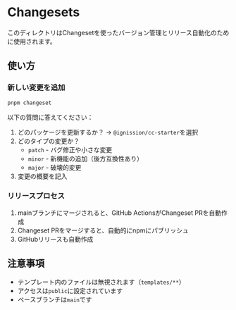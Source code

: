 # Changesets

このディレクトリはChangesetを使ったバージョン管理とリリース自動化のために使用されます。

## 使い方

### 新しい変更を追加

```bash
pnpm changeset
```

以下の質問に答えてください：
1. どのパッケージを更新するか？ → `@ignission/cc-starter`を選択
2. どのタイプの変更か？
   - `patch` - バグ修正や小さな変更
   - `minor` - 新機能の追加（後方互換性あり）
   - `major` - 破壊的変更
3. 変更の概要を記入

### リリースプロセス

1. mainブランチにマージされると、GitHub ActionsがChangeset PRを自動作成
2. Changeset PRをマージすると、自動的にnpmにパブリッシュ
3. GitHubリリースも自動作成

## 注意事項

- テンプレート内のファイルは無視されます（`templates/**`）
- アクセスは`public`に設定されています
- ベースブランチは`main`です